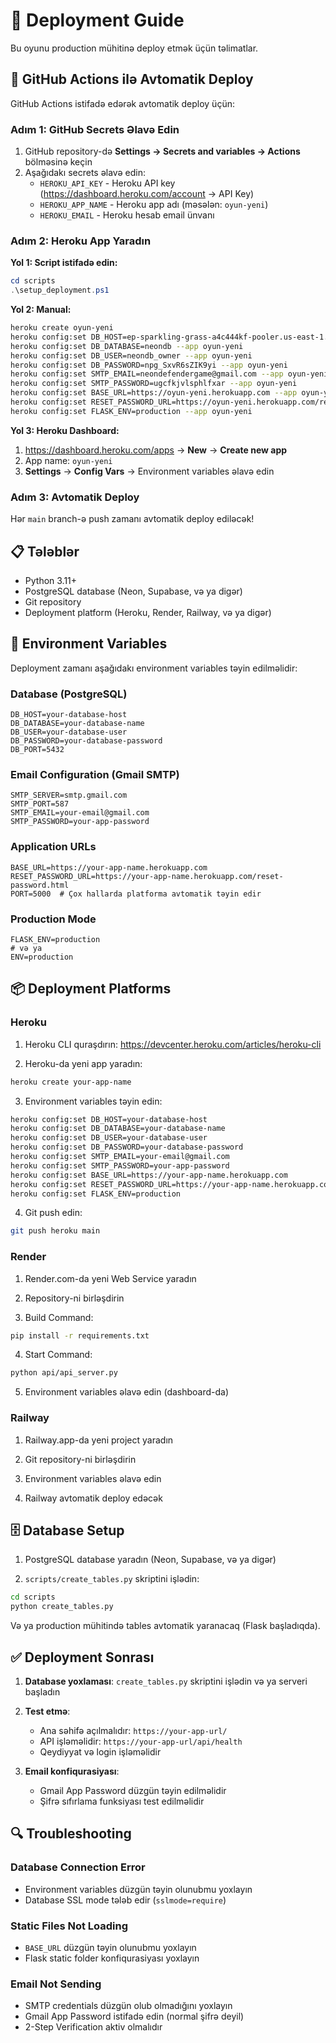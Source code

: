 # 🚀 Deployment Guide

Bu oyunu production mühitinə deploy etmək üçün təlimatlar.

## 🤖 GitHub Actions ilə Avtomatik Deploy

GitHub Actions istifadə edərək avtomatik deploy üçün:

### Adım 1: GitHub Secrets Əlavə Edin

1. GitHub repository-də **Settings → Secrets and variables → Actions** bölməsinə keçin
2. Aşağıdakı secrets əlavə edin:
   - `HEROKU_API_KEY` - Heroku API key (https://dashboard.heroku.com/account → API Key)
   - `HEROKU_APP_NAME` - Heroku app adı (məsələn: `oyun-yeni`)
   - `HEROKU_EMAIL` - Heroku hesab email ünvanı

### Adım 2: Heroku App Yaradın

**Yol 1: Script istifadə edin:**
```powershell
cd scripts
.\setup_deployment.ps1
```

**Yol 2: Manual:**
```bash
heroku create oyun-yeni
heroku config:set DB_HOST=ep-sparkling-grass-a4c444kf-pooler.us-east-1.aws.neon.tech --app oyun-yeni
heroku config:set DB_DATABASE=neondb --app oyun-yeni
heroku config:set DB_USER=neondb_owner --app oyun-yeni
heroku config:set DB_PASSWORD=npg_SxvR6sZIK9yi --app oyun-yeni
heroku config:set SMTP_EMAIL=neondefendergame@gmail.com --app oyun-yeni
heroku config:set SMTP_PASSWORD=ugcfkjvlsphlfxar --app oyun-yeni
heroku config:set BASE_URL=https://oyun-yeni.herokuapp.com --app oyun-yeni
heroku config:set RESET_PASSWORD_URL=https://oyun-yeni.herokuapp.com/reset-password.html --app oyun-yeni
heroku config:set FLASK_ENV=production --app oyun-yeni
```

**Yol 3: Heroku Dashboard:**
1. https://dashboard.heroku.com/apps → **New** → **Create new app**
2. App name: `oyun-yeni`
3. **Settings** → **Config Vars** → Environment variables əlavə edin

### Adım 3: Avtomatik Deploy

Hər `main` branch-ə push zamanı avtomatik deploy ediləcək!

## 📋 Tələblər

- Python 3.11+
- PostgreSQL database (Neon, Supabase, və ya digər)
- Git repository
- Deployment platform (Heroku, Render, Railway, və ya digər)

## 🔧 Environment Variables

Deployment zamanı aşağıdakı environment variables təyin edilməlidir:

### Database (PostgreSQL)
```
DB_HOST=your-database-host
DB_DATABASE=your-database-name
DB_USER=your-database-user
DB_PASSWORD=your-database-password
DB_PORT=5432
```

### Email Configuration (Gmail SMTP)
```
SMTP_SERVER=smtp.gmail.com
SMTP_PORT=587
SMTP_EMAIL=your-email@gmail.com
SMTP_PASSWORD=your-app-password
```

### Application URLs
```
BASE_URL=https://your-app-name.herokuapp.com
RESET_PASSWORD_URL=https://your-app-name.herokuapp.com/reset-password.html
PORT=5000  # Çox hallarda platforma avtomatik təyin edir
```

### Production Mode
```
FLASK_ENV=production
# və ya
ENV=production
```

## 📦 Deployment Platforms

### Heroku

1. Heroku CLI quraşdırın: https://devcenter.heroku.com/articles/heroku-cli

2. Heroku-da yeni app yaradın:
```bash
heroku create your-app-name
```

3. Environment variables təyin edin:
```bash
heroku config:set DB_HOST=your-database-host
heroku config:set DB_DATABASE=your-database-name
heroku config:set DB_USER=your-database-user
heroku config:set DB_PASSWORD=your-database-password
heroku config:set SMTP_EMAIL=your-email@gmail.com
heroku config:set SMTP_PASSWORD=your-app-password
heroku config:set BASE_URL=https://your-app-name.herokuapp.com
heroku config:set RESET_PASSWORD_URL=https://your-app-name.herokuapp.com/reset-password.html
heroku config:set FLASK_ENV=production
```

4. Git push edin:
```bash
git push heroku main
```

### Render

1. Render.com-da yeni Web Service yaradın

2. Repository-ni birləşdirin

3. Build Command:
```bash
pip install -r requirements.txt
```

4. Start Command:
```bash
python api/api_server.py
```

5. Environment variables əlavə edin (dashboard-da)

### Railway

1. Railway.app-da yeni project yaradın

2. Git repository-ni birləşdirin

3. Environment variables əlavə edin

4. Railway avtomatik deploy edəcək

## 🗄️ Database Setup

1. PostgreSQL database yaradın (Neon, Supabase, və ya digər)

2. `scripts/create_tables.py` skriptini işlədin:
```bash
cd scripts
python create_tables.py
```

Və ya production mühitində tables avtomatik yaranacaq (Flask başladıqda).

## ✅ Deployment Sonrası

1. **Database yoxlaması**: `create_tables.py` skriptini işlədin və ya serveri başladın

2. **Test etmə**: 
   - Ana səhifə açılmalıdır: `https://your-app-url/`
   - API işləməlidir: `https://your-app-url/api/health`
   - Qeydiyyat və login işləməlidir

3. **Email konfiqurasiyası**: 
   - Gmail App Password düzgün təyin edilməlidir
   - Şifrə sıfırlama funksiyası test edilməlidir

## 🔍 Troubleshooting

### Database Connection Error
- Environment variables düzgün təyin olunubmu yoxlayın
- Database SSL mode tələb edir (`sslmode=require`)

### Static Files Not Loading
- `BASE_URL` düzgün təyin olunubmu yoxlayın
- Flask static folder konfiqurasiyası yoxlayın

### Email Not Sending
- SMTP credentials düzgün olub olmadığını yoxlayın
- Gmail App Password istifadə edin (normal şifrə deyil)
- 2-Step Verification aktiv olmalıdır

